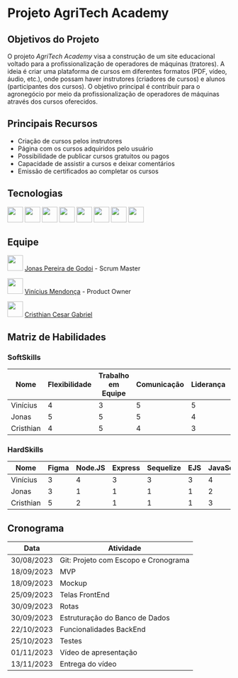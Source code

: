 # Projeto AgriTech Academy

## Objetivos do Projeto

O projeto *AgriTech Academy* visa a construção de um site educacional voltado para a profissionalização de operadores de máquinas (tratores). A ideia é criar uma plataforma de cursos em diferentes formatos (PDF, vídeo, áudio, etc.), onde possam haver instrutores (criadores de cursos) e alunos (participantes dos cursos). O objetivo principal é contribuir para o agronegócio por meio da profissionalização de operadores de máquinas através dos cursos oferecidos.

## Principais Recursos

- Criação de cursos pelos instrutores
- Página com os cursos adquiridos pelo usuário
- Possibilidade de publicar cursos gratuitos ou pagos
- Capacidade de assistir a cursos e deixar comentários
- Emissão de certificados ao completar os cursos


## Tecnologias
<div>
  <img src="https://img.freepik.com/icones-gratis/html5_318-903450.jpg?w=2000" height="35px">
  <img src="https://upload.wikimedia.org/wikipedia/commons/thumb/6/62/CSS3_logo.svg/2048px-CSS3_logo.svg.png" height="35px">
 
  <img src="https://upload.wikimedia.org/wikipedia/commons/thumb/6/6a/JavaScript-logo.png/640px-JavaScript-logo.png" height="35px">

  <img src="https://github.com/AgriTechAcademyPI/Documentos/assets/94076366/6dbeb906-dce0-4a63-a1eb-d10eab67240a" height="35px">

  <img src="https://getbootstrap.com/docs/5.2/assets/brand/bootstrap-logo-shadow.png" height="35px">

  <img src="[https://getbootstrap.com/docs/5.2/assets/brand/bootstrap-logo-shadow.png](https://cdn.icon-icons.com/icons2/2699/PNG/512/mysql_logo_icon_169941.png)" height="35px">

  <img src="https://upload.wikimedia.org/wikipedia/commons/thumb/9/9a/Visual_Studio_Code_1.35_icon.svg/2048px-Visual_Studio_Code_1.35_icon.svg.png" height="35px">
   
  <img src="https://upload.wikimedia.org/wikipedia/commons/thumb/3/33/Figma-logo.svg/1667px-Figma-logo.svg.png" height="35px">
</div>


## Equipe

<img src="https://avatars.githubusercontent.com/u/128511053?v=4" height="35px"> [Jonas Pereira de Godoi](https://github.com/TonhoJonas) - Scrum Master

<img src="https://avatars.githubusercontent.com/u/94076366?v=4" height="35px"> [Vinícius Mendonça](https://github.com/ViniciusMendonca12) - Product Owner

<img src="https://avatars.githubusercontent.com/u/102824980?v=4" height="35px"> [Cristhian Cesar Gabriel](https://github.com/AlekiBr)

## Matriz de Habilidades

### SoftSkills

| Nome      | Flexibilidade | Trabalho em Equipe | Comunicação | Liderança | Autonomia | Relacionamento Interpessoal | Motivação |
|-----------|---------------|--------------------|-------------|-----------|-----------|----------------------------|-----------|
| Vinícius  | 4             | 3                  | 5           | 5         | 4         | 5                          | 4         |
| Jonas     | 5             | 5                  | 5           | 4         | 3         | 5                          | 4         |
| Cristhian | 4             | 5                  | 4           | 3         | 4         | 4                          | 4         |

### HardSkills

| Nome      | Figma | Node.JS | Express | Sequelize | EJS | JavaScript | HTML | CSS | MYSQL | BOOTSTRAP |
|-----------|-------|---------|---------|-----------|-----|------------|------|-----|-------|-----------|
| Vinícius  | 3     | 4       | 3       | 3         | 3   | 4          | 4    | 4   | 4     | 3         |
| Jonas     | 3     | 1       | 1       | 1         | 1   | 2          | 4    | 3   | 5     | 4         |
| Cristhian | 5     | 2       | 1       | 1         | 1   | 3          | 4    | 4   | 4     | 3         |

## Cronograma

| Data       | Atividade                             |
|------------|---------------------------------------|
| 30/08/2023 | Git: Projeto com Escopo e Cronograma |
| 18/09/2023 | MVP                                   |
| 18/09/2023 | Mockup                                |
| 25/09/2023 | Telas FrontEnd                        |
| 30/09/2023 | Rotas                                 |
| 30/09/2023 | Estruturação do Banco de Dados        |
| 22/10/2023 | Funcionalidades BackEnd               |
| 25/10/2023 | Testes                                |
| 01/11/2023 | Vídeo de apresentação                |
| 13/11/2023 | Entrega do vídeo                      |
